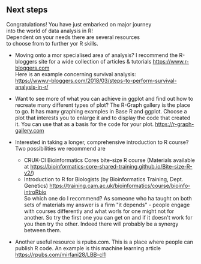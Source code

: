 ## Next steps   
Congratulations! You have just embarked on major journey  
into the world of data analysis in R!   
Dependent on your needs there are several resources   
to choose from to further yor R skills.  
* Moving onto a mor specialised area of analysis? I recommend the R-bloggers site for a wide collection of articles & tutorials https://www.r-bloggers.com   
Here is an example concerning survival analysis:   
https://www.r-bloggers.com/2018/03/steps-to-perform-survival-analysis-in-r/   
* Want to see more of what you can achieve in ggplot 
and find out how to recreate many different types of plot?
The R-Graph gallery is the place to go. It has many graphing 
examples in Base R and ggplot. Choose a plot that interests 
you to enlarge it and to display the code that created 
it. You can use that as a basis for the code for your plot.
https://r-graph-gallery.com 

* Interested in taking a longer, comprehensive introduction 
to R course?  
Two possibilities we recommend are
  * CRUK-CI Bioinformatics Cores bite-size R course (Materials available at https://bioinformatics-core-shared-training.github.io/Bite-size-R-v2/)   
  * Introduction to R for Biologists (by Bioinformatics Training, Dept. Genetics) https://training.cam.ac.uk/bioinformatics/course/bioinfo-introRbio   
So which one do I recommend? As someone who ha taught on both sets of materials my answer is a firm "it depends" - people engage with courses differently and what worls for one might not for another. So try the first one you can get on and if it doesn't work for you then try the other. Indeed there will probably be a synergy between them.    

* Another useful resource is rpubs.com. This is a place where people can publish R code. An example is this machine learning article https://rpubs.com/mirfani28/LBB-cl1 

